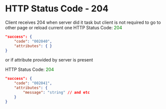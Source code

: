 # HTTP Status Code - 204

Client receives 204 when server did it task but client is not required to go to other page or reload current one
HTTP Status Code: <span style="color:green">204</span>
```json
"success": {
    "code": "002040",
    "attributes": { }
}
```

or if attribute provided by server is present

HTTP Status Code: <span style="color:green">204</span>
```json
"success": {
    "code": "002041",
    "attributes": { 
        "message": "string" // and etc
    }
}
```
